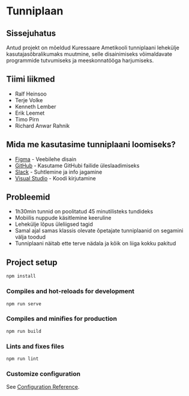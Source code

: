 # Tunniplaan

## Sissejuhatus
Antud projekt on mõeldud Kuressaare Ametikooli tunniplaani lehekülje kasutajasõbralikumaks muutmine, selle disainimiseks võimaldavate programmide tutvumiseks ja meeskonnatööga harjumiseks.

## Tiimi liikmed
  * Ralf Heinsoo
  * Terje Volke
  * Kenneth Lember
  * Erik Leemet
  * Timo Pirn
  * Richard Anwar Rahnik

## Mida me kasutasime tunniplaani loomiseks?
* [Figma](https://www.figma.com/proto/qmt6xF2MijiVqTRAsB8JJz/Tunniplaan?node-id=21%3A449&scaling=scale-down) - Veebilehe disain 
* [GitHub](https://github.com/) - Kasutame GitHubi failide üleslaadimiseks
* [Slack](https://slack.com/intl/en-ee/) - Suhtlemine ja info jagamine
* [Visual Studio](https://code.visualstudio.com/) - Koodi kirjutamine

## Probleemid
* 1h30min tunnid on poolitatud 45 minutilisteks tundideks
* Mobiilis nuppude käsitlemine keeruline
* Lehekülje lõpus üleliigsed tagid
* Samal ajal samas klassis olevate õpetajate tunniplaanid on segamini välja toodud
* Tunniplaani näitab ette terve nädala ja kõik on liiga kokku pakitud




## Project setup
```
npm install
```

### Compiles and hot-reloads for development
```
npm run serve
```

### Compiles and minifies for production
```
npm run build
```

### Lints and fixes files
```
npm run lint
```

### Customize configuration
See [Configuration Reference](https://cli.vuejs.org/config/).
